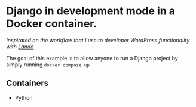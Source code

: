# Django in development mode in a Docker container.
_Inspirated on the workflow that I use to developer WordPress functionality with [Lando](https://lando.dev/)_

The goal of this example is to allow anyone to run a Django project by simply running `docker compose up`

## Containers
 - Python